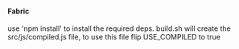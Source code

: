 #### Fabric
use 'npm install' to install the required deps.
build.sh will create the src/js/compiled.js file, to use this file flip USE_COMPILED to true
